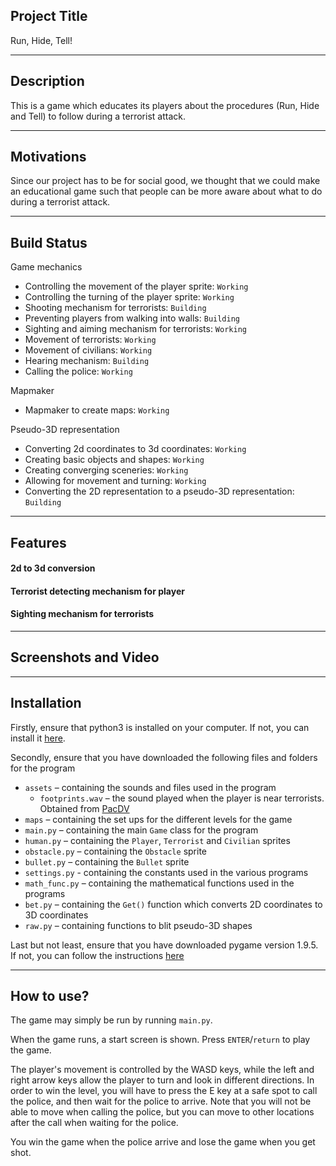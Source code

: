 ## Project Title
Run, Hide, Tell!

---
## Description
This is a game which educates its players about the procedures
(Run, Hide and Tell) to follow during a terrorist attack.

---
## Motivations
Since our project has to be for social good, we thought that we could make an
educational game such that people can be more aware about what to do during a
terrorist attack.

---
## Build Status
Game mechanics
* Controlling the movement of the player sprite: `Working`
* Controlling the turning of the player sprite: `Working`
* Shooting mechanism for terrorists: `Building`
* Preventing players from walking into walls: `Building`
* Sighting and aiming mechanism for terrorists: `Working`
* Movement of terrorists: `Working`
* Movement of civilians: `Working`
* Hearing mechanism: `Building`
* Calling the police: `Working`

Mapmaker
* Mapmaker to create maps: `Working`

Pseudo-3D representation
* Converting 2d coordinates to 3d coordinates: `Working`
* Creating basic objects and shapes: `Working`
* Creating converging sceneries: `Working`
* Allowing for movement and turning: `Working`
* Converting the 2D representation to a pseudo-3D representation: `Building`

---
## Features

#### 2d to 3d conversion

#### Terrorist detecting mechanism for player

#### Sighting mechanism for terrorists

---
## Screenshots and Video

---
## Installation
Firstly, ensure that python3 is installed on your computer.
If not, you can install it [here](https://www.python.org/downloads/).

Secondly, ensure that you have downloaded the following files and folders for
the program
* `assets` – containing the sounds and files used in the program
  * `footprints.wav` – the sound played when the player is near terrorists.
    Obtained from [PacDV](https://www.pacdv.com/sounds/people_sound_effects/footsteps-4.wav)
* `maps` – containing the set ups for the different levels for the game
* `main.py` – containing the main `Game` class for the program
* `human.py` – containing the `Player`, `Terrorist` and `Civilian` sprites
* `obstacle.py` – containing the `Obstacle` sprite
* `bullet.py` – containing the `Bullet` sprite
* `settings.py` - containing the constants used in the various programs
* `math_func.py` – containing the mathematical functions used in the programs
* `bet.py` – containing the `Get()` function which converts 2D coordinates to
  3D coordinates
* `raw.py` – containing functions to blit pseudo-3D shapes

Last but not least, ensure that you have downloaded pygame version 1.9.5.
If not, you can follow the instructions [here](https://www.pygame.org/wiki/GettingStarted)

---
## How to use?
The game may simply be run by running ```main.py```.

When the game runs, a start screen is shown.
Press `ENTER`/`return` to play the game.

The player's movement is controlled by the WASD keys, while the left and right
arrow keys allow the player to turn and look in different directions.
In order to win the level, you will have to press the E key at a safe spot
to call the police, and then wait for the police to arrive.
Note that you will not be able to move when calling the police,
but you can move to other locations after the call when waiting for the police.

You win the game when the police arrive and lose the game when you get shot.
